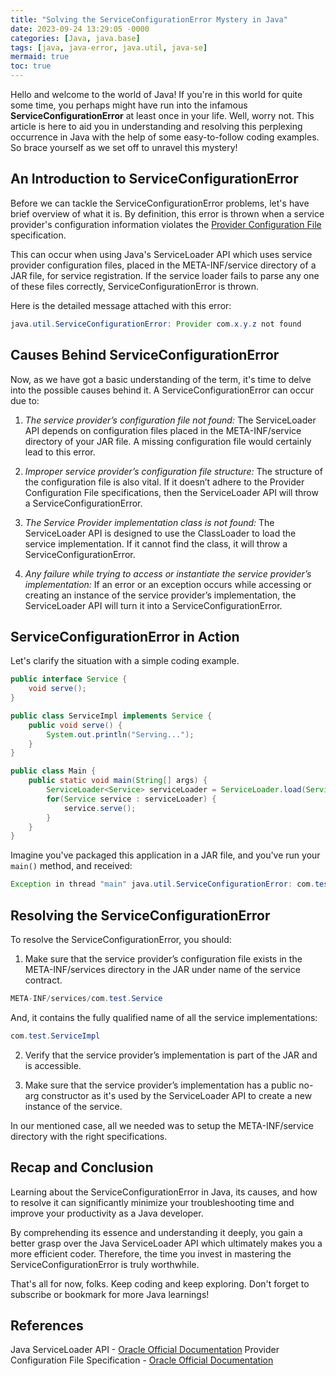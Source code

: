 ```yaml
---
title: "Solving the ServiceConfigurationError Mystery in Java"
date: 2023-09-24 13:29:05 -0000
categories: [Java, java.base]
tags: [java, java-error, java.util, java-se]
mermaid: true
toc: true
---
```



Hello and welcome to the world of Java! If you're in this world for quite some time, you perhaps might have run into the infamous **ServiceConfigurationError** at least once in your life. Well, worry not. This article is here to aid you in understanding and resolving this perplexing occurrence in Java with the help of some easy-to-follow coding examples. So brace yourself as we set off to unravel this mystery!

## An Introduction to ServiceConfigurationError

Before we can tackle the ServiceConfigurationError problems, let's have brief overview of what it is. By definition, this error is thrown when a service provider's configuration information violates the [Provider Configuration File](https://docs.oracle.com/javase/8/docs/technotes/guides/jar/jar.html#Provider_Configuration_File) specification.

This can occur when using Java's ServiceLoader API which uses service provider configuration files, placed in the META-INF/service directory of a JAR file, for service registration. If the service loader fails to parse any one of these files correctly, ServiceConfigurationError is thrown.

Here is the detailed message attached with this error:

```java
java.util.ServiceConfigurationError: Provider com.x.y.z not found
```

## Causes Behind ServiceConfigurationError

Now, as we have got a basic understanding of the term, it's time to delve into the possible causes behind it. A ServiceConfigurationError can occur due to:

1. *The service provider’s configuration file not found:* The ServiceLoader API depends on configuration files placed in the META-INF/service directory of your JAR file. A missing configuration file would certainly lead to this error.

2. *Improper service provider’s configuration file structure:* The structure of the configuration file is also vital. If it doesn’t adhere to the Provider Configuration File specifications, then the ServiceLoader API will throw a ServiceConfigurationError.

3. *The Service Provider implementation class is not found:* The ServiceLoader API is designed to use the ClassLoader to load the service implementation. If it cannot find the class, it will throw a ServiceConfigurationError.

4. *Any failure while trying to access or instantiate the service provider’s implementation:* If an error or an exception occurs while accessing or creating an instance of the service provider’s implementation, the ServiceLoader API will turn it into a ServiceConfigurationError.

## ServiceConfigurationError in Action

Let's clarify the situation with a simple coding example.

```java
public interface Service {
    void serve();
}

public class ServiceImpl implements Service {
    public void serve() {
        System.out.println("Serving...");
    }
}

public class Main {
    public static void main(String[] args) {
        ServiceLoader<Service> serviceLoader = ServiceLoader.load(Service.class);
        for(Service service : serviceLoader) {
            service.serve();
        }
    }
}
```

Imagine you've packaged this application in a JAR file, and you've run your `main()` method, and received:

```java
Exception in thread "main" java.util.ServiceConfigurationError: com.test.Service: Provider com.test.ServiceImpl not found
```

## Resolving the ServiceConfigurationError

To resolve the ServiceConfigurationError, you should:

1. Make sure that the service provider’s configuration file exists in the META-INF/services directory in the JAR under name of the service contract.

```java
META-INF/services/com.test.Service
```

And, it contains the fully qualified name of all the service implementations:

```java
com.test.ServiceImpl
```

2. Verify that the service provider’s implementation is part of the JAR and is accessible.

3. Make sure that the service provider’s implementation has a public no-arg constructor as it's used by the ServiceLoader API to create a new instance of the service.

In our mentioned case, all we needed was to setup the META-INF/service directory with the right specifications.

## Recap and Conclusion

Learning about the ServiceConfigurationError in Java, its causes, and how to resolve it can significantly minimize your troubleshooting time and improve your productivity as a Java developer.

By comprehending its essence and understanding it deeply, you gain a better grasp over the Java ServiceLoader API which ultimately makes you a more efficient coder. Therefore, the time you invest in mastering the ServiceConfigurationError is truly worthwhile.

That's all for now, folks. Keep coding and keep exploring. Don't forget to subscribe or bookmark for more Java learnings!

## References
Java ServiceLoader API - [Oracle Official Documentation](https://docs.oracle.com/javase/8/docs/api/java/util/ServiceLoader.html)
Provider Configuration File Specification - [Oracle Official Documentation](https://docs.oracle.com/javase/8/docs/technotes/guides/jar/jar.html#Provider_Configuration_File)
